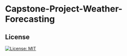 # Capstone-Project-Weather-Forecasting

## License
[![License: MIT](https://img.shields.io/badge/License-MIT-yellow.svg)](https://opensource.org/licenses/MIT)
